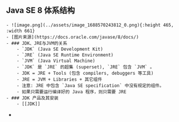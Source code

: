 ## Java SE 8 体系结构
	- ![image.png](../assets/image_1688570243812_0.png){:height 465, :width 661}
	- [图片来源](https://docs.oracle.com/javase/8/docs/)
	- ### JDK、JRE与JVM的关系
		- `JDK` (Java SE Development Kit)
		- `JRE` (Java SE Runtime Environment)
		- `JVM` (Java Virtual Machine)
		- `JDK` 是 `JRE` 的超集 (superset), `JRE` 包含 `JVM` 。
		- JDK = JRE + Tools (包含 compilers, debuggers 等工具)
		- JRE = JVM + Libraries + 其它组件
		- 注意: JRE 中包含 `Java SE specification` 中没有规定的组件。
		- 如果只需要运行编译好的 Java 程序，则只需要 JRE
	- ### JDK 产品及其安装
		- [[JDK]]
-